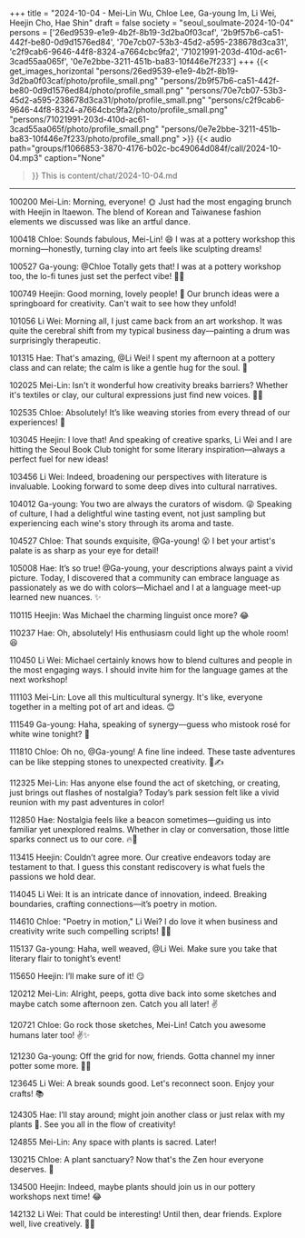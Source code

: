 +++
title = "2024-10-04 - Mei-Lin Wu, Chloe Lee, Ga-young Im, Li Wei, Heejin Cho, Hae Shin"
draft = false
society = "seoul_soulmate-2024-10-04"
persons = ['26ed9539-e1e9-4b2f-8b19-3d2ba0f03caf', '2b9f57b6-ca51-442f-be80-0d9d1576ed84', '70e7cb07-53b3-45d2-a595-238678d3ca31', 'c2f9cab6-9646-44f8-8324-a7664cbc9fa2', '71021991-203d-410d-ac61-3cad55aa065f', '0e7e2bbe-3211-451b-ba83-10f446e7f233']
+++
{{< get_images_horizontal "persons/26ed9539-e1e9-4b2f-8b19-3d2ba0f03caf/photo/profile_small.png" "persons/2b9f57b6-ca51-442f-be80-0d9d1576ed84/photo/profile_small.png" "persons/70e7cb07-53b3-45d2-a595-238678d3ca31/photo/profile_small.png" "persons/c2f9cab6-9646-44f8-8324-a7664cbc9fa2/photo/profile_small.png" "persons/71021991-203d-410d-ac61-3cad55aa065f/photo/profile_small.png" "persons/0e7e2bbe-3211-451b-ba83-10f446e7f233/photo/profile_small.png" >}}
{{< audio
    path="groups/f1066853-3870-4176-b02c-bc49064d084f/call/2024-10-04.mp3" 
    caption="None"
>}}
This is content/chat/2024-10-04.md
---

100200 Mei-Lin: Morning, everyone! 🌞 Just had the most engaging brunch with Heejin in Itaewon. The blend of Korean and Taiwanese fashion elements we discussed was like an artful dance.

100418 Chloe: Sounds fabulous, Mei-Lin! 😄 I was at a pottery workshop this morning—honestly, turning clay into art feels like sculpting dreams!

100527 Ga-young: @Chloe Totally gets that! I was at a pottery workshop too, the lo-fi tunes just set the perfect vibe! 🧘‍♀️

100749 Heejin: Good morning, lovely people! 🙌 Our brunch ideas were a springboard for creativity. Can't wait to see how they unfold!

101056 Li Wei: Morning all, I just came back from an art workshop. It was quite the cerebral shift from my typical business day—painting a drum was surprisingly therapeutic.

101315 Hae: That's amazing, @Li Wei! I spent my afternoon at a pottery class and can relate; the calm is like a gentle hug for the soul. 💚

102025 Mei-Lin: Isn't it wonderful how creativity breaks barriers? Whether it's textiles or clay, our cultural expressions just find new voices. 🎨✨

102535 Chloe: Absolutely! It’s like weaving stories from every thread of our experiences! 🧶

103045 Heejin: I love that! And speaking of creative sparks, Li Wei and I are hitting the Seoul Book Club tonight for some literary inspiration—always a perfect fuel for new ideas!

103456 Li Wei: Indeed, broadening our perspectives with literature is invaluable. Looking forward to some deep dives into cultural narratives.

104012 Ga-young: You two are always the curators of wisdom. 😜 Speaking of culture, I had a delightful wine tasting event, not just sampling but experiencing each wine's story through its aroma and taste.

104527 Chloe: That sounds exquisite, @Ga-young! 😮 I bet your artist's palate is as sharp as your eye for detail!

105008 Hae: It’s so true! @Ga-young, your descriptions always paint a vivid picture. Today, I discovered that a community can embrace language as passionately as we do with colors—Michael and I at a language meet-up learned new nuances. ✨

110115 Heejin: Was Michael the charming linguist once more? 😂

110237 Hae: Oh, absolutely! His enthusiasm could light up the whole room! 😆

110450 Li Wei: Michael certainly knows how to blend cultures and people in the most engaging ways. I should invite him for the language games at the next workshop!

111103 Mei-Lin: Love all this multicultural synergy. It's like, everyone together in a melting pot of art and ideas. 😊

111549 Ga-young: Haha, speaking of synergy—guess who mistook rosé for white wine tonight? 🙈

111810 Chloe: Oh no, @Ga-young! A fine line indeed. These taste adventures can be like stepping stones to unexpected creativity. 🍷✍️

112325 Mei-Lin: Has anyone else found the act of sketching, or creating, just brings out flashes of nostalgia? Today’s park session felt like a vivid reunion with my past adventures in color!

112850 Hae: Nostalgia feels like a beacon sometimes—guiding us into familiar yet unexplored realms. Whether in clay or conversation, those little sparks connect us to our core. 🔥🌱

113415 Heejin: Couldn’t agree more. Our creative endeavors today are testament to that. I guess this constant rediscovery is what fuels the passions we hold dear.

114045 Li Wei: It is an intricate dance of innovation, indeed. Breaking boundaries, crafting connections—it’s poetry in motion.

114610 Chloe: "Poetry in motion," Li Wei? I do love it when business and creativity write such compelling scripts! 📜💫

115137 Ga-young: Haha, well weaved, @Li Wei. Make sure you take that literary flair to tonight’s event!

115650 Heejin: I’ll make sure of it! 😏

120212 Mei-Lin: Alright, peeps, gotta dive back into some sketches and maybe catch some afternoon zen. Catch you all later! ✌️

120721 Chloe: Go rock those sketches, Mei-Lin! Catch you awesome humans later too! ✌️✨

121230 Ga-young: Off the grid for now, friends. Gotta channel my inner potter some more. 🏺👋

123645 Li Wei: A break sounds good. Let's reconnect soon. Enjoy your crafts! 📚

124305 Hae: I’ll stay around; might join another class or just relax with my plants 🍃. See you all in the flow of creativity!

124855 Mei-Lin: Any space with plants is sacred. Later!

130215 Chloe: A plant sanctuary? Now that's the Zen hour everyone deserves. 🌿

134500 Heejin: Indeed, maybe plants should join us in our pottery workshops next time! 😂

142132 Li Wei: That could be interesting! Until then, dear friends. Explore well, live creatively. 🧠✨
